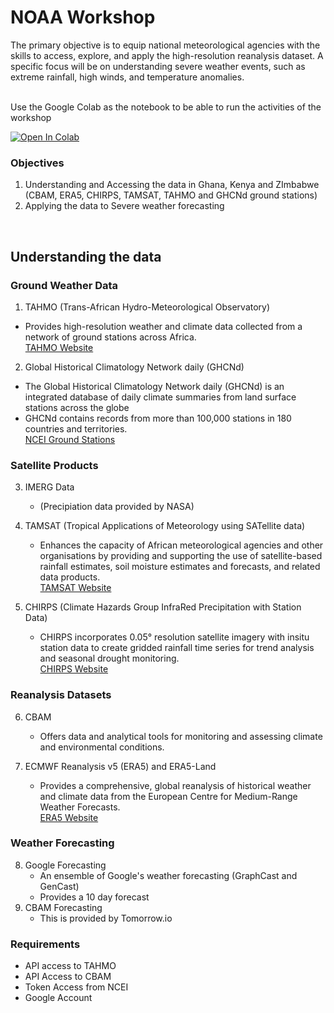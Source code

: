 # NOAA Workshop

The primary objective is to equip national meteorological agencies with the skills to access, explore, and apply the high-resolution reanalysis dataset. A specific focus will be on understanding severe weather events, such as extreme rainfall, high winds, and temperature anomalies.<br><br>

Use the Google Colab as the notebook to be able to run the activities of the workshop<br>

[![Open In Colab](https://colab.research.google.com/assets/colab-badge.svg)](https://colab.research.google.com/drive/1hkuUbjgdmrFCER621sb3dSwkrW26EZGN?usp=sharing)

###  Objectives
1. Understanding and Accessing the data in Ghana, Kenya and ZImbabwe (CBAM, ERA5, CHIRPS, TAMSAT, TAHMO and GHCNd ground stations)
2. Applying the data to Severe weather forecasting
<br>

## Understanding the data
### Ground Weather Data
1. TAHMO (Trans-African Hydro-Meteorological Observatory)
  - Provides high-resolution weather and climate data collected from a network of ground stations across Africa. <br>
  [TAHMO Website](https://tahmo.org/)

2. Global Historical Climatology Network daily (GHCNd)
  - The Global Historical Climatology Network daily (GHCNd) is an integrated database of daily climate summaries from land surface stations across the globe
  - GHCNd contains records from more than 100,000 stations in 180 countries and territories.<br>
  [NCEI Ground Stations](https://www.ncei.noaa.gov/products/land-based-station/global-historical-climatology-network-daily)

### Satellite Products
3. IMERG Data
     - (Precipiation data provided by NASA)
5. TAMSAT (Tropical Applications of Meteorology using SATellite data)
    - Enhances the capacity of African meteorological agencies and other organisations by providing and supporting the use of satellite-based rainfall estimates, soil moisture estimates and forecasts, and related data products.<br>
  [TAMSAT Website](https://research.reading.ac.uk/tamsat/)

5. CHIRPS (Climate Hazards Group InfraRed Precipitation with Station Data)
    - CHIRPS incorporates 0.05° resolution satellite imagery with insitu station data to create gridded rainfall time series for trend analysis and seasonal drought monitoring. <BR>
  [CHIRPS Website](https://www.icpac.net/data-center/chirps/)

### Reanalysis Datasets

6. CBAM
    - Offers data and analytical tools for monitoring and assessing climate and environmental conditions.

7. ECMWF Reanalysis v5 (ERA5) and ERA5-Land
    - Provides a comprehensive, global reanalysis of historical weather and climate data from the European Centre for Medium-Range Weather Forecasts.<br>
  [ERA5 Website](https://www.ecmwf.int/en/forecasts/dataset/ecmwf-reanalysis-v5)

### Weather Forecasting

8. Google Forecasting 
   - An ensemble of Google's weather forecasting (GraphCast and GenCast)
   - Provides a 10 day forecast
9. CBAM Forecasting
    - This is provided by Tomorrow.io

### Requirements
- API access to TAHMO
- API Access to CBAM
- Token Access from NCEI
- Google Account
